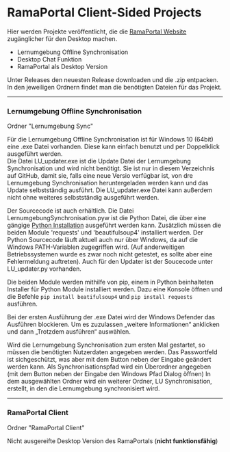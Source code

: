 # RamaPortal Client-Sided Projects

Hier werden Projekte veröffentlicht, die die [RamaPortal Website](https://portal.rama-mainz.de "Zum RamaPortal") zugänglicher für den Desktop machen.

* Lernumgebung Offline Synchronisation
* Desktop Chat Funktion
* RamaPortal als Desktop Version

Unter Releases den neuesten Release downloaden und die .zip entpacken. In den jeweiligen Ordnern findet man die benötigten Dateien für das Projekt.

__ __

### Lernumgebung Offline Synchronisation

Ordner "Lernumgebung Sync"

Für die Lernumgebung Offline Synchronisation ist für Windows 10 (64bit) eine .exe Datei vorhanden. Diese kann einfach benutzt und per Doppelklick ausgeführt
werden.  
Die Datei LU_updater.exe ist die Update Datei der Lernumgebung Synchronisation und wird nicht benötigt. Sie ist nur in diesem Verzeichnis auf GitHub, damit sie, falls eine neue Versio verfügbar ist, von dre Lernumgebung Synchronisation heruntergeladen werden kann und das Update selbstständig ausführt. Die LU_updater.exe Datei kann außerdem nicht ohne weiteres selbstständig ausgeführt werden.

Der Sourcecode ist auch erhältlich. Die Datei LernumgebungSynchronisation.pyw ist die Python Datei, die über eine gängige [Python Installation](https://www.python.org/downloads/ "Zum Python Download") ausgeführt werden kann. Zusätzlich müssen die beiden Module 'requests' und 'beautifulsoup4' installiert werden. Der Python Sourcecode läuft aktuell auch nur über Windows, da auf die Windows PATH-Variablen zugegriffen wird. (Auf anderweitigen Betriebssystemen wurde es zwar noch nicht getestet, es sollte aber eine Fehlermeldung auftreten). Auch für den Updater ist der Soucecode unter LU_updater.py vorhanden.


Die beiden Module werden mithilfe von pip, einem in Python beinhalteten
 Installer für Python Module installiert werden. Dazu eine Konsole öffnen und die Befehle `pip install beatifulsoup4` und `pip install requests`
 ausführen.

Bei der ersten Ausführung der .exe Datei wird der Windows Defender das Ausführen blockieren. Um es zuzulassen „weitere Informationen“ anklicken und dann „Trotzdem ausführen“ auswählen.

Wird die Lernumgebung Synchronisation zum ersten Mal gestartet, so müssen die benötigten Nutzerdaten angegeben werden. Das Passwortfeld ist sichgeschützt, was aber mit dem Button neben der Eingabe geändert werden kann.
Als Synchronisationspfad wird ein Überordner angegeben (mit dem Button neben der Eingabe den Windows Pfad Dialog öffnen) In dem ausgewählten Ordner wird ein weiterer Ordner, LU Synchronisation, erstellt, in den die Lernumgebung synchronisiert wird.

__ __

### RamaPortal Client

Ordner "RamaPortal Client"

Nicht ausgereifte Desktop Version des RamaPortals (**nicht funktionsfähig**)
